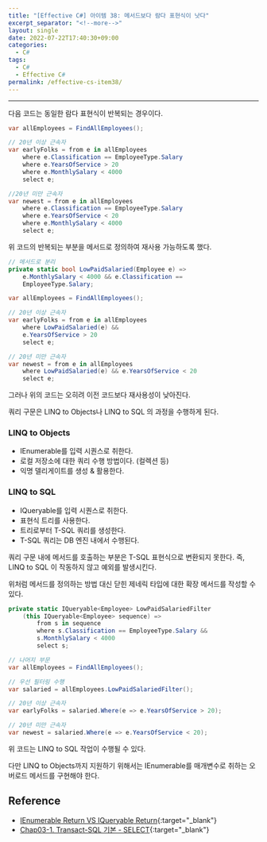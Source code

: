 ```yaml
---
title: "[Effective C#] 아이템 38: 메서드보다 람다 표현식이 낫다"
excerpt_separator: "<!--more-->"
layout: single
date: 2022-07-22T17:40:30+09:00
categories:
  - C#
tags:
  - C#
  - Effective C#
permalink: /effective-cs-item38/
---
```

---

다음 코드는 동일한 람다 표현식이 반복되는 경우이다.

<!--more-->

```cs
var allEmployees = FindAllEmployees();

// 20년 이상 근속자
var earlyFolks = from e in allEmployees
	where e.Classification == EmployeeType.Salary
	where e.YearsOfService > 20
	where e.MonthlySalary < 4000
	select e;

//20년 미만 근속자
var newest = from e in allEmployees
	where e.Classification == EmployeeType.Salary
	where e.YearsOfService < 20
	where e.MonthlySalary < 4000
	select e;
```

위 코드의 반복되는 부분을 메서드로 정의하여 재사용 가능하도록 했다.
```cs
// 메서드로 분리
private static bool LowPaidSalaried(Employee e) =>
	e.MonthlySalary < 4000 && e.Classification ==
	EmployeeType.Salary;

var allEmployees = FindAllEmployees();

// 20년 이상 근속자
var earlyFolks = from e in allEmployees
	where LowPaidSalaried(e) &&
	e.YearsOfService > 20
	select e;

// 20년 미만 근속자
var newest = from e in allEmployees
	where LowPaidSalaried(e) && e.YearsOfService < 20
	select e;
```

그러나 위의 코드는 오히려 이전 코드보다 재사용성이 낮아진다.

쿼리 구문은 LINQ to Objects나 LINQ to SQL 의 과정을 수행하게 된다.

### LINQ to Objects
* IEnumerable<T>를 입력 시퀀스로 취한다.
* 로컬 저장소에 대한 쿼리 수행 방법이다. (컬렉션 등)
* 익명 델리게이트를 생성 & 활용한다.

### LINQ to SQL
* IQueryable<T>를 입력 시퀀스로 취한다.
* 표현식 트리를 사용한다.
* 트리로부터 T-SQL 쿼리를 생성한다.
* T-SQL 쿼리는 DB 엔진 내에서 수행된다.

쿼리 구문 내에 메서드를 호출하는 부분은 T-SQL 표현식으로 변환되지 못한다.
즉, LINQ to SQL 이 작동하지 않고 예외를 발생시킨다.

위처럼 메서드를 정의하는 방법 대신 닫힌 제네릭 타입에 대한 확장 메서드를 작성할 수 있다.
```cs
private static IQueryable<Employee> LowPaidSalariedFilter
	(this IQueryable<Employee> sequence) =>
		from s in sequence
		where s.Classification == EmployeeType.Salary &&
		s.MonthlySalary < 4000
		select s;

// 나머지 부문
var allEmployees = FindAllEmployees();

// 우선 필터링 수행
var salaried = allEmployees.LowPaidSalariedFilter();

// 20년 이상 근속자
var earlyFolks = salaried.Where(e => e.YearsOfService > 20);

// 20년 미만 근속자
var newest = salaried.Where(e => e.YearsOfService < 20);
```
위 코드는 LINQ to SQL 작업이 수행될 수 있다.

다만 LINQ to Objects까지 지원하기 위해서는 IEnumerable<Employee>를 매개변수로 취하는 오버로드 메서드를 구현해야 한다.

## Reference
* [IEnumerable<T> Return VS IQueryable<T> Return](https://rateye.tistory.com/1420){:target="_blank"}
* [Chap03-1. Transact-SQL 기본 - SELECT](https://excelsior-cjh.tistory.com/181){:target="_blank"}
